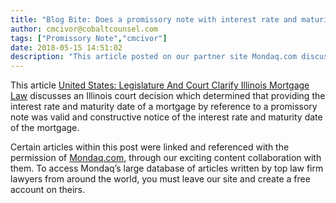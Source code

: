 ```yaml
---
title: "Blog Bite: Does a promissory note with interest rate and maturity date information provide valid notice for a mortgage which references it?"
author: cmcivor@cobaltcounsel.com
tags: ["Promissory Note","cmcivor"]
date: 2018-05-15 14:51:02
description: "This article posted on our partner site Mondaq.com discusses an Illinois court decision which determined that providing the interest rate and maturity date of a mortgage by reference to a promissory note was valid."
---
```


This article [United States: Legislature And Court Clarify Illinois Mortgage Law](http://www.mondaq.com/unitedstates/x/239696/Conveyancing/Legislature+and+Court+Clarify+Illinois+Mortgage+Law) discusses an Illinois court decision which determined that providing the interest rate and maturity date of a mortgage by reference to a promissory note was valid and constructive notice of the interest rate and maturity date of the mortgage.

Certain articles within this post were linked and referenced with the permission of [Mondaq.com](https://www.mondaq.com/?clear=true), through our exciting content collaboration with them.  To access Mondaq’s large database of articles written by top law firm lawyers from around the world, you must leave our site and create a free account on theirs.
